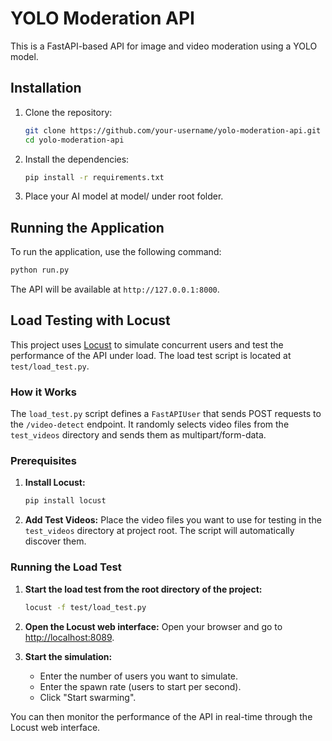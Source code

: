 # YOLO Moderation API

This is a FastAPI-based API for image and video moderation using a YOLO model.

## Installation

1.  Clone the repository:
    ```bash
    git clone https://github.com/your-username/yolo-moderation-api.git
    cd yolo-moderation-api
    ```
2.  Install the dependencies:
    ```bash
    pip install -r requirements.txt
    ```
3.  Place your AI model at model/ under root folder.

## Running the Application

To run the application, use the following command:

```bash
python run.py
```

The API will be available at `http://127.0.0.1:8000`.

## Load Testing with Locust

This project uses [Locust](https://locust.io/) to simulate concurrent users and test the performance of the API under load. The load test script is located at `test/load_test.py`.

### How it Works

The `load_test.py` script defines a `FastAPIUser` that sends POST requests to the `/video-detect` endpoint. It randomly selects video files from the `test_videos` directory and sends them as multipart/form-data.

### Prerequisites

1.  **Install Locust:**
    ```bash
    pip install locust
    ```
2.  **Add Test Videos:**
    Place the video files you want to use for testing in the `test_videos` directory at project root. The script will automatically discover them.

### Running the Load Test

1.  **Start the load test from the root directory of the project:**
    ```bash
    locust -f test/load_test.py
    ```
2.  **Open the Locust web interface:**
    Open your browser and go to [http://localhost:8089](http://localhost:8089).

3.  **Start the simulation:**
    -   Enter the number of users you want to simulate.
    -   Enter the spawn rate (users to start per second).
    -   Click "Start swarming".

You can then monitor the performance of the API in real-time through the Locust web interface.